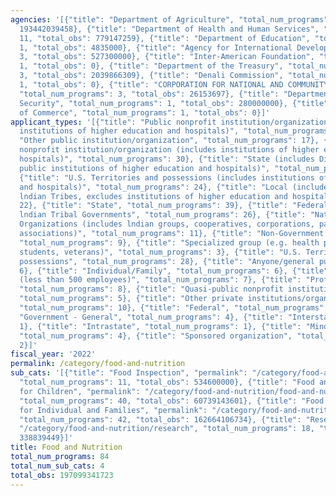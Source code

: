 ```yaml
---
agencies: '[{"title": "Department of Agriculture", "total_num_programs": 59, "total_obs":
  193442039458}, {"title": "Department of Health and Human Services", "total_num_programs":
  11, "total_obs": 779147259}, {"title": "Department of Education", "total_num_programs":
  1, "total_obs": 4835000}, {"title": "Agency for International Development", "total_num_programs":
  3, "total_obs": 527300000}, {"title": "Inter-American Foundation", "total_num_programs":
  1, "total_obs": 0}, {"title": "Department of the Treasury", "total_num_programs":
  3, "total_obs": 2039866309}, {"title": "Denali Commission", "total_num_programs":
  1, "total_obs": 0}, {"title": "CORPORATION FOR NATIONAL AND COMMUNITY SERVICE",
  "total_num_programs": 3, "total_obs": 26153697}, {"title": "Department of Homeland
  Security", "total_num_programs": 1, "total_obs": 280000000}, {"title": "Department
  of Commerce", "total_num_programs": 1, "total_obs": 0}]'
applicant_types: '[{"title": "Public nonprofit institution/organization (includes
  institutions of higher education and hospitals)", "total_num_programs": 33}, {"title":
  "Other public institution/organization", "total_num_programs": 17}, {"title": "Private
  nonprofit institution/organization (includes institutions of higher education and
  hospitals)", "total_num_programs": 30}, {"title": "State (includes District of Columbia,
  public institutions of higher education and hospitals)", "total_num_programs": 27},
  {"title": "U.S. Territories and possessions (includes institutions of higher education
  and hospitals)", "total_num_programs": 24}, {"title": "Local (includes State-designated
  lndian Tribes, excludes institutions of higher education and hospitals", "total_num_programs":
  22}, {"title": "State", "total_num_programs": 39}, {"title": "Federally Recognized
  lndian Tribal Governments", "total_num_programs": 26}, {"title": "Native American
  Organizations (includes lndian groups, cooperatives, corporations, partnerships,
  associations)", "total_num_programs": 11}, {"title": "Non-Government - General",
  "total_num_programs": 9}, {"title": "Specialized group (e.g. health professionals,
  students, veterans)", "total_num_programs": 3}, {"title": "U.S. Territories and
  possessions", "total_num_programs": 28}, {"title": "Anyone/general public", "total_num_programs":
  6}, {"title": "Individual/Family", "total_num_programs": 6}, {"title": "Small business
  (less than 500 employees)", "total_num_programs": 7}, {"title": "Profit organization",
  "total_num_programs": 8}, {"title": "Quasi-public nonprofit institution/organization",
  "total_num_programs": 5}, {"title": "Other private institutions/organizations",
  "total_num_programs": 10}, {"title": "Federal", "total_num_programs": 5}, {"title":
  "Government - General", "total_num_programs": 4}, {"title": "Interstate", "total_num_programs":
  1}, {"title": "Intrastate", "total_num_programs": 1}, {"title": "Minority group",
  "total_num_programs": 4}, {"title": "Sponsored organization", "total_num_programs":
  2}]'
fiscal_year: '2022'
permalink: /category/food-and-nutrition
sub_cats: '[{"title": "Food Inspection", "permalink": "/category/food-and-nutrition/food-inspection",
  "total_num_programs": 11, "total_obs": 534600000}, {"title": "Food and Nutrition
  for Children", "permalink": "/category/food-and-nutrition/food-and-nutrition-for-children",
  "total_num_programs": 40, "total_obs": 60739143601}, {"title": "Food and Nutrition
  for Individual and Families", "permalink": "/category/food-and-nutrition/food-and-nutrition-for-individual-and-families",
  "total_num_programs": 42, "total_obs": 162664106734}, {"title": "Research", "permalink":
  "/category/food-and-nutrition/research", "total_num_programs": 18, "total_obs":
  338839449}]'
title: Food and Nutrition
total_num_programs: 84
total_num_sub_cats: 4
total_obs: 197099341723
---
```

